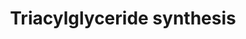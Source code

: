 ---
annotations:
- id: PW:0000736
  parent: classic metabolic pathway
  type: Pathway Ontology
  value: triacylglycerol biosynthetic pathway
authors:
- MaintBot
- Egonw
- Eweitz
- AlexanderPico
description: Triacylglyceride (or triglyceride) is a major component of skin oils,
  animal and vegetable fats, and supports the transfer of adipose and glucose between
  the liver and circulatory system. Triacylglyceride is synthesized from glycerol
  and three fatty acids. The terminal step of synthesis is performed by Diglyceride
  acyltransferase (DGAT).
last-edited: 2022-12-10
organisms:
- Gallus gallus
redirect_from:
- /index.php/Pathway:WP782
- /instance/WP782
- /instance/WP782_r123954
revision: r123954
schema-jsonld:
- '@context': https://schema.org/
  '@id': https://wikipathways.github.io/pathways/WP782.html
  '@type': Dataset
  creator:
    '@type': Organization
    name: WikiPathways
  description: Triacylglyceride (or triglyceride) is a major component of skin oils,
    animal and vegetable fats, and supports the transfer of adipose and glucose between
    the liver and circulatory system. Triacylglyceride is synthesized from glycerol
    and three fatty acids. The terminal step of synthesis is performed by Diglyceride
    acyltransferase (DGAT).
  keywords:
  - AGPAT1
  - AGPAT2
  - AGPAT3
  - AGPAT4
  - AGPAT5
  - AGPS
  - Acyl dihydroxyacetone phosphate
  - DGAT2
  - Diacylglycerol
  - Dihydroxyacetone phosphate
  - Fatty acyl CoA
  - GK
  - GNPAT
  - GPAM
  - GPD1
  - Glycerol
  - Glycerol-3-phosphate
  - LIPC
  - LPL
  - Lysophosphatidic acid
  - MOGAT1
  - MOGAT2
  - Monoacylglycerol
  - PNPLA2
  - PPAP2A
  - PPAP2B
  - Phosphatidic acid
  - Triacylglycerol
  license: CC0
  name: Triacylglyceride synthesis
seo: CreativeWork
title: Triacylglyceride synthesis
wpid: WP782
---